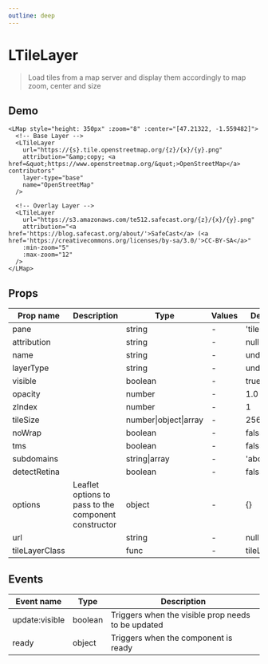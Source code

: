 ```yaml
---
outline: deep
---
```


# LTileLayer

> Load tiles from a map server and display them accordingly to map zoom, center and size

## Demo

<script setup>
import L from "leaflet";
import "leaflet/dist/leaflet.css";
import { LMap, LTileLayer } from '@vue-leaflet/vue-leaflet';
</script>

<LMap style="height: 350px" :zoom="8" :center="[47.21322, -1.559482]">
  <LTileLayer
    url="https://{s}.tile.openstreetmap.org/{z}/{x}/{y}.png"
    attribution="&amp;copy; <a href=&quot;https://www.openstreetmap.org/&quot;>OpenStreetMap</a> contributors"
    layer-type="base"
    name="OpenStreetMap"
  />

  <LTileLayer
    url="https://s3.amazonaws.com/te512.safecast.org/{z}/{x}/{y}.png"
    attribution="<a href='https://blog.safecast.org/about/'>SafeCast</a> (<a href='https://creativecommons.org/licenses/by-sa/3.0/'>CC-BY-SA</a>"
    :min-zoom="5"
    :max-zoom="12"
  />
</LMap>

```vue{2-8,10-16}
<LMap style="height: 350px" :zoom="8" :center="[47.21322, -1.559482]">
  <!-- Base Layer -->
  <LTileLayer
    url="https://{s}.tile.openstreetmap.org/{z}/{x}/{y}.png"
    attribution="&amp;copy; <a href=&quot;https://www.openstreetmap.org/&quot;>OpenStreetMap</a> contributors"
    layer-type="base"
    name="OpenStreetMap"
  />

  <!-- Overlay Layer -->
  <LTileLayer
    url="https://s3.amazonaws.com/te512.safecast.org/{z}/{x}/{y}.png"
    attribution="<a href='https://blog.safecast.org/about/'>SafeCast</a> (<a href='https://creativecommons.org/licenses/by-sa/3.0/'>CC-BY-SA</a>"
    :min-zoom="5"
    :max-zoom="12"
  />
</LMap>
```

## Props

| Prop name      | Description                                          | Type                  | Values | Default    |
| -------------- | ---------------------------------------------------- | --------------------- | ------ | ---------- |
| pane           |                                                      | string                | -      | 'tilePane' |
| attribution    |                                                      | string                | -      | null       |
| name           |                                                      | string                | -      | undefined  |
| layerType      |                                                      | string                | -      | undefined  |
| visible        |                                                      | boolean               | -      | true       |
| opacity        |                                                      | number                | -      | 1.0        |
| zIndex         |                                                      | number                | -      | 1          |
| tileSize       |                                                      | number\|object\|array | -      | 256        |
| noWrap         |                                                      | boolean               | -      | false      |
| tms            |                                                      | boolean               | -      | false      |
| subdomains     |                                                      | string\|array         | -      | 'abc'      |
| detectRetina   |                                                      | boolean               | -      | false      |
| options        | Leaflet options to pass to the component constructor | object                | -      | {}         |
| url            |                                                      | string                | -      | null       |
| tileLayerClass |                                                      | func                  | -      | tileLayer  |

## Events

| Event name     | Type    | Description                                        |
| -------------- | ------- | -------------------------------------------------- |
| update:visible | boolean | Triggers when the visible prop needs to be updated |
| ready          | object  | Triggers when the component is ready               |